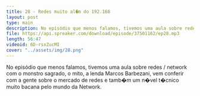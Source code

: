 ```yaml
---
title: 28 - Redes muito al�m do 192.168
layout: post
type: main
description: No episódio que menos falamos, tivemos uma aula sobre redes / network com o monstro sagrado, o mito, a lenda Marcos Barbezani, vem conferir com a gente sobre o mercado de redes e tamb�m um n�vel t�cnico muito bacana pelo mundo da Network.
file: https://api.spreaker.com/download/episode/37501162/ep28.mp3
length: 56:47
videoid: 6D-rsxZucMI
cover: "../assets/img/28.png"
---
```


No episódio que menos falamos, tivemos uma aula sobre redes / network com o monstro sagrado, o mito, a lenda Marcos Barbezani, vem conferir com a gente sobre o mercado de redes e tamb�m um n�vel t�cnico muito bacana pelo mundo da Network.